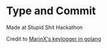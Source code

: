 # Type and Commit
Made at Stupid Shit Hackathon

Credit to [MarinX's keylogger in golang](https://github.com/MarinX/keylogger)
